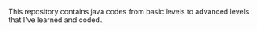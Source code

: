This repository contains java codes from basic levels to advanced levels that I've learned and coded.
